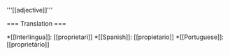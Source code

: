 '''[[adjective]]'''

=== Translation ===

*[[Interlingua]]: [[proprietari]]
*[[Spanish]]: [[propietario]]
*[[Portuguese]]: [[proprietário]]